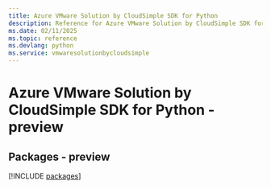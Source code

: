 ```yaml
---
title: Azure VMware Solution by CloudSimple SDK for Python
description: Reference for Azure VMware Solution by CloudSimple SDK for Python
ms.date: 02/11/2025
ms.topic: reference
ms.devlang: python
ms.service: vmwaresolutionbycloudsimple
---
```

# Azure VMware Solution by CloudSimple SDK for Python - preview
## Packages - preview
[!INCLUDE [packages](vmware-solution-by-cloudsimple-index.md)]
